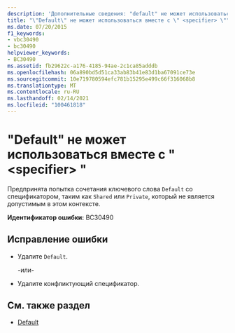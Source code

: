 ```yaml
---
description: 'Дополнительные сведения: "default" не может использоваться вместе с " <specifier> ".'
title: "\"Default\" не может использоваться вместе с \" <specifier> \""
ms.date: 07/20/2015
f1_keywords:
- vbc30490
- bc30490
helpviewer_keywords:
- BC30490
ms.assetid: fb29622c-a176-4185-94ae-2c1ca85adddb
ms.openlocfilehash: 06a890bd5d51ca33ab83b41e83d1ba67091ce73e
ms.sourcegitcommit: 10e719780594efc781b15295e499c66f316068b8
ms.translationtype: MT
ms.contentlocale: ru-RU
ms.lasthandoff: 02/14/2021
ms.locfileid: "100461818"
---
```

# <a name="default-cannot-be-combined-with-specifier"></a>"Default" не может использоваться вместе с " \<specifier> "

Предпринята попытка сочетания ключевого слова `Default` со спецификатором, таким как `Shared` или `Private`, который не является допустимым в этом контексте.  
  
 **Идентификатор ошибки:** BC30490  
  
## <a name="to-correct-this-error"></a>Исправление ошибки  
  
- Удалите `Default`.  
  
     -или-  
  
- Удалите конфликтующий спецификатор.  
  
## <a name="see-also"></a>См. также раздел

- [Default](../language-reference/modifiers/default.md)
